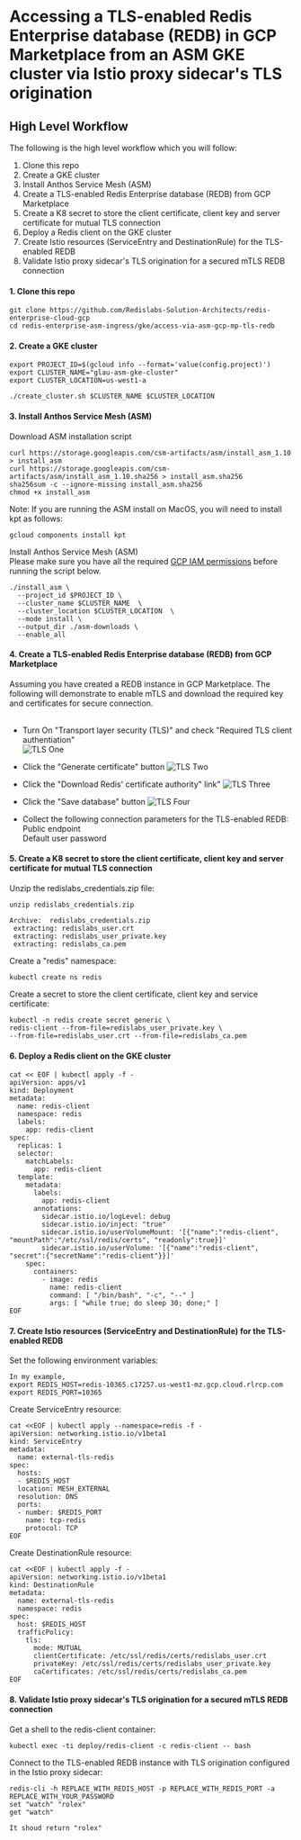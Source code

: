 # Accessing a TLS-enabled Redis Enterprise database (REDB) in GCP Marketplace from an ASM GKE cluster via Istio proxy sidecar's TLS origination

## High Level Workflow
The following is the high level workflow which you will follow:
1. Clone this repo
2. Create a GKE cluster
3. Install Anthos Service Mesh (ASM)
4. Create a TLS-enabled Redis Enterprise database (REDB) from GCP Marketplace
5. Create a K8 secret to store the client certificate, client key and server certificate for mutual TLS connection
6. Deploy a Redis client on the GKE cluster
7. Create Istio resources (ServiceEntry and DestinationRule) for the TLS-enabled REDB
8. Validate Istio proxy sidecar's TLS origination for a secured mTLS REDB connection


#### 1. Clone this repo 
```
git clone https://github.com/Redislabs-Solution-Architects/redis-enterprise-cloud-gcp
cd redis-enterprise-asm-ingress/gke/access-via-asm-gcp-mp-tls-redb
```


#### 2. Create a GKE cluster
```
export PROJECT_ID=$(gcloud info --format='value(config.project)')
export CLUSTER_NAME="glau-asm-gke-cluster"
export CLUSTER_LOCATION=us-west1-a

./create_cluster.sh $CLUSTER_NAME $CLUSTER_LOCATION
```


#### 3. Install Anthos Service Mesh (ASM)
Download ASM installation script
```
curl https://storage.googleapis.com/csm-artifacts/asm/install_asm_1.10 > install_asm
curl https://storage.googleapis.com/csm-artifacts/asm/install_asm_1.10.sha256 > install_asm.sha256
sha256sum -c --ignore-missing install_asm.sha256
chmod +x install_asm
```  
Note: If you are running the ASM install on MacOS, you will need to install kpt as follows:  
```
gcloud components install kpt
```  
Install Anthos Service Mesh (ASM)  
Please make sure you have all the required [GCP IAM permissions](https://cloud.google.com/service-mesh/docs/installation-permissions) before running the script below.  
```
./install_asm \
  --project_id $PROJECT_ID \
  --cluster_name $CLUSTER_NAME  \
  --cluster_location $CLUSTER_LOCATION  \
  --mode install \
  --output_dir ./asm-downloads \
  --enable_all
```


#### 4. Create a TLS-enabled Redis Enterprise database (REDB) from GCP Marketplace
Assuming you have created a REDB instance in GCP Marketplace. The following will demonstrate to enable mTLS and download the required key and certificates for secure connection.  
&nbsp;  
- Turn On "Transport layer security (TLS)" and check "Required TLS client authentiation"  
![TLS One](./img/tls_1.png)
   
- Click the "Generate certificate" button
![TLS Two](./img/tls_2.png)
  
- Click the "Download Redis' certificate authority" link"
![TLS Three](./img/tls_3.png)
  
- Click the "Save database" button
![TLS Four](./img/tls_4.png)
   
- Collect the following connection parameters for the TLS-enabled REDB:  
Public endpoint  
Default user password   
  

#### 5. Create a K8 secret to store the client certificate, client key and server certificate for mutual TLS connection
Unzip the redislabs_credentials.zip file:
```
unzip redislabs_credentials.zip

Archive:  redislabs_credentials.zip
 extracting: redislabs_user.crt      
 extracting: redislabs_user_private.key  
 extracting: redislabs_ca.pem   
```
Create a "redis" namespace:
```
kubectl create ns redis
```
Create a secret to store the client certificate, client key and service certificate:
```
kubectl -n redis create secret generic \
redis-client --from-file=redislabs_user_private.key \
--from-file=redislabs_user.crt --from-file=redislabs_ca.pem
```


#### 6. Deploy a Redis client on the GKE cluster
```
cat << EOF | kubectl apply -f -
apiVersion: apps/v1
kind: Deployment
metadata:
  name: redis-client
  namespace: redis
  labels:
    app: redis-client
spec:
  replicas: 1
  selector:
    matchLabels:
      app: redis-client
  template:
    metadata:
      labels:
        app: redis-client
      annotations:
        sidecar.istio.io/logLevel: debug
        sidecar.istio.io/inject: "true"                                                                                     
        sidecar.istio.io/userVolumeMount: '[{"name":"redis-client", "mountPath":"/etc/ssl/redis/certs", "readonly":true}]'
        sidecar.istio.io/userVolume: '[{"name":"redis-client", "secret":{"secretName":"redis-client"}}]'
    spec:
      containers:
        - image: redis
          name: redis-client
          command: [ "/bin/bash", "-c", "--" ]
          args: [ "while true; do sleep 30; done;" ]
EOF
```
  

#### 7. Create Istio resources (ServiceEntry and DestinationRule) for the TLS-enabled REDB
Set the following environment variables:
```
In my example,
export REDIS_HOST=redis-10365.c17257.us-west1-mz.gcp.cloud.rlrcp.com
export REDIS_PORT=10365
```  
Create ServiceEntry resource:
```
cat <<EOF | kubectl apply --namespace=redis -f -
apiVersion: networking.istio.io/v1beta1
kind: ServiceEntry
metadata:
  name: external-tls-redis
spec:
  hosts:
  - $REDIS_HOST
  location: MESH_EXTERNAL
  resolution: DNS
  ports:
  - number: $REDIS_PORT
    name: tcp-redis
    protocol: TCP
EOF
```
Create DestinationRule resource:
```
cat <<EOF | kubectl apply -f -
apiVersion: networking.istio.io/v1beta1
kind: DestinationRule
metadata:
  name: external-tls-redis
  namespace: redis
spec:
  host: $REDIS_HOST
  trafficPolicy:
    tls:
      mode: MUTUAL
      clientCertificate: /etc/ssl/redis/certs/redislabs_user.crt
      privateKey: /etc/ssl/redis/certs/redislabs_user_private.key
      caCertificates: /etc/ssl/redis/certs/redislabs_ca.pem
EOF
```
    

#### 8. Validate Istio proxy sidecar's TLS origination for a secured mTLS REDB connection
Get a shell to the redis-client container:
```
kubectl exec -ti deploy/redis-client -c redis-client -- bash
```
Connect to the TLS-enabled REDB instance with TLS origination configured in the Istio proxy sidecar:
```
redis-cli -h REPLACE_WITH_REDIS_HOST -p REPLACE_WITH_REDIS_PORT -a REPLACE_WITH_YOUR_PASSWORD
set "watch" "rolex"
get "watch"

It shoud return "rolex"
```


